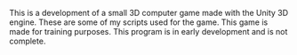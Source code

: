 This is a development of a small 3D computer game made with the Unity 3D engine.
These are some of my scripts used for the game.
This game is made for training purposes.
This program is in early development and is not complete.
